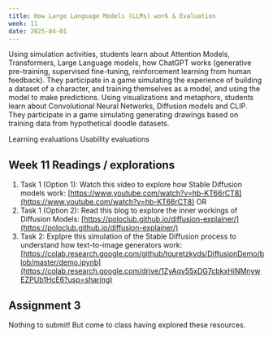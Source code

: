```yaml
---
title: How Large Language Models (LLMs) work & Evaluation
week: 11
date: 2025-04-01
---
```


Using simulation activities, students learn about Attention Models, Transformers, Large Language models, how ChatGPT works (generative pre-training, supervised fine-tuning, reinforcement learning from human feedback). They participate in a game simulating the experience of building a dataset of a character, and training themselves as a model, and using the model to make predictions. Using visualizations and metaphors, students learn about Convolutional Neural Networks, Diffusion models and CLIP. They participate in a game simulating generating drawings based on training data from hypothetical doodle datasets. 

Learning evaluations 
Usability evaluations

## Week 11 Readings / explorations
1. Task 1 (Option 1): Watch this video to explore how Stable Diffusion models work: [https://www.youtube.com/watch?v=hb-KT66rCT8](https://www.youtube.com/watch?v=hb-KT66rCT8) OR
1. Task 1 (Option 2): Read this blog to explore the inner workings of Diffusion Models: [https://poloclub.github.io/diffusion-explainer/](https://poloclub.github.io/diffusion-explainer/)
1. Task 2: Explpre this simulation of the Stable Diffusion process to understand how text-to-image generators work: [https://colab.research.google.com/github/touretzkyds/DiffusionDemo/blob/master/demo.ipynb](https://colab.research.google.com/drive/1ZyAqv55xDG7cbkxHiNMnywEZPUb1HcE6?usp=sharing)
<!-- 1. Evaluating Learning Tools (reading) -->

## Assignment 3
Nothing to submit! But come to class having explored these resources. 

